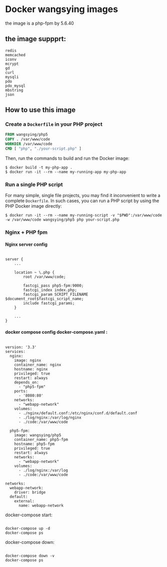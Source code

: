 # Docker wangsying images

the image is a php-fpm by 5.6.40

[git hub]:(https://github.com/wangsying/php):https://github.com/wangsying/php

## the image suppprt:

```console
redis
memcached
iconv
mcrypt
gd
curl
mysqli
pdo
pdo_mysql
mbstring
json
```

## How to use this image
### Create a `Dockerfile` in your PHP project

```dockerfile
FROM wangsying/php5
COPY . /var/www/code
WORKDIR /var/www/code
CMD [ "php", "./your-script.php" ]
```

Then, run the commands to build and run the Docker image:

```console
$ docker build -t my-php-app .
$ docker run -it --rm --name my-running-app my-php-app
```

### Run a single PHP script

For many simple, single file projects, you may find it inconvenient to write a complete `Dockerfile`. In such cases, you can run a PHP script by using the PHP Docker image directly:

```console
$ docker run -it --rm --name my-running-script -v "$PWD":/var/www/code -w /var/www/code wangsying/php5 php your-script.php
```
### Nginx + PHP fpm 

#### Nginx server config
```nginx config

server {
    ...

    location ~ \.php {
        root /var/www/code;

        fastcgi_pass php5-fpm:9000;
        fastcgi_index index.php;
        fastcgi_param SCRIPT_FILENAME $document_root$fastcgi_script_name;
        include fastcgi_params;
    }

    ...
}
```

#### docker compose config docker-compose.yaml :

```compose config

version: '3.3'
services:        
  nginx:
    image: nginx
    container_name: nginx
    hostname: nginx
    privileged: true
    restart: always
    depends_on:
      - "php5-fpm"
    ports:
      - '8080:80'
    networks:        
      - "webapp-network"
    volumes:
      - ./nginx/default.conf:/etc/nginx/conf.d/default.conf
      - ./log/nginx:/var/log/nginx
      - ./code:/var/www/code

  php5-fpm:
    image: wangsying/php5
    container_name: php5-fpm
    hostname: php5-fpm
    privileged: true
    restart: always
    networks:        
      - "webapp-network"
    volumes:
      - ./log/nginx:/var/log
      - ./code:/var/www/code

networks:
  webapp-network:
    driver: bridge
  default:
    external:
      name: webapp-network

```

docker-compose start:
```docker-compose run

docker-compose up -d
docker-compose ps

```
docker-compose down:
```

docker-compose down -v
docker-compose ps

```